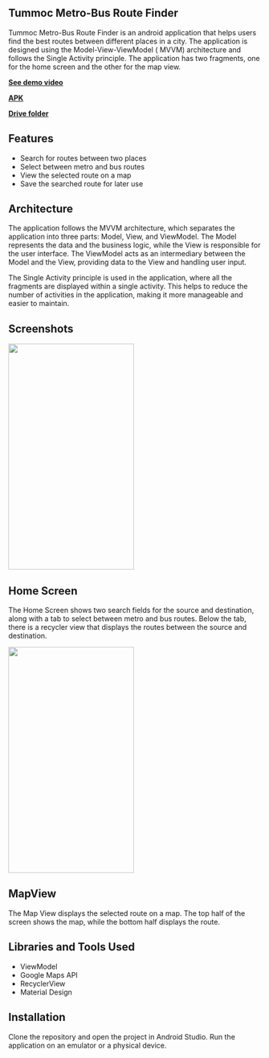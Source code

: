 ## **Tummoc Metro-Bus Route Finder**

Tummoc Metro-Bus Route Finder is an android application that helps users find the best routes
between different places in a city. The application is designed using the Model-View-ViewModel (
MVVM) architecture and follows the Single Activity principle. The application has two fragments, one
for the home screen and the other for the map view.


**<a href="https://drive.google.com/file/d/1UZw5QpE0nPBPHl7yHNgcETbpIUTNYF3x/preview" target="_blank">See demo video</a>**

**<a href="https://drive.google.com/file/d/1vr1-qUBlyrX0yqFnHx8CrjYIGniQ_vky/view?usp=share_link" target="_blank">APK</a>**

**<a href="https://drive.google.com/drive/folders/1exhxvgnP7LIKFeBTW1W_zt1rR_Z5ETMQ?preview" target="_blank">Drive folder</a>**

## Features

- Search for routes between two places
- Select between metro and bus routes
- View the selected route on a map
- Save the searched route for later use

## Architecture

The application follows the MVVM architecture, which separates the application into three parts:
Model, View, and ViewModel. The Model represents the data and the business logic, while the View is
responsible for the user interface. The ViewModel acts as an intermediary between the Model and the
View, providing data to the View and handling user input.

The Single Activity principle is used in the application, where all the fragments are displayed
within a single activity. This helps to reduce the number of activities in the application, making
it more manageable and easier to maintain.

## Screenshots

<img src="https://user-images.githubusercontent.com/84988691/232247536-e9ce2735-4c3a-4fef-9d88-25dac9b1c90f.png" width="250" height="450">

## Home Screen
The Home Screen shows two search fields for the source and destination, along with a tab to select
between metro and bus routes. Below the tab, there is a recycler view that displays the routes
between the source and destination.


<img src="https://user-images.githubusercontent.com/84988691/232247598-82fec029-7eba-400b-b09a-637bb2a123fe.png" width="250" height="450">

## MapView 
The Map View displays the selected route on a map. The top half of the screen shows the map, while
the bottom half displays the route.


## Libraries and Tools Used

- ViewModel
- Google Maps API
- RecyclerView
- Material Design


## Installation

Clone the repository and open the project in Android Studio. Run the application on an emulator or a
physical device.


